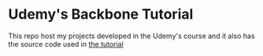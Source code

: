 # Udemy's Backbone Tutorial 

This repo host my projects developed in the Udemy's course and it also has the source code used in [the tutorial](https://www.udemy.com/backbonejs-tutorial)